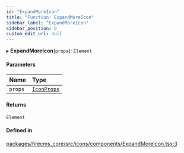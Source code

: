 ```yaml
---
id: "ExpandMoreIcon"
title: "Function: ExpandMoreIcon"
sidebar_label: "ExpandMoreIcon"
sidebar_position: 0
custom_edit_url: null
---
```


▸ **ExpandMoreIcon**(`props`): `Element`

#### Parameters

| Name | Type |
| :------ | :------ |
| `props` | [`IconProps`](../types/IconProps.md) |

#### Returns

`Element`

#### Defined in

[packages/firecms_core/src/icons/components/ExpandMoreIcon.tsx:3](https://github.com/FireCMSco/firecms/blob/d45f3739/packages/firecms_core/src/icons/components/ExpandMoreIcon.tsx#L3)
